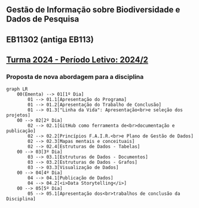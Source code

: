 ## Gestão de Informação sobre Biodiversidade e Dados de Pesquisa
## EB11302 (antiga EB113)
## [Turma 2024 - Período Letivo: 2024/2]()

### Proposta de nova abordagem para a disciplina

```mermaid
graph LR
    00(Ementa) --> 01[1º Dia]
        01 --> 01.1[Apresentação do Programa]
        01 --> 01.2[Apresentação do Trabalho de Conclusão]
        01 --> 01.3["Linha da Vida": Apresentação<br>e seleção dos projetos]
    00 --> 02[2º Dia] 
        02 --> 02.1[GitHub como ferramenta de<br>documentação e publicação]
        02 --> 02.2[Princípios F.A.I.R.<br>e Plano de Gestão de Dados]
        02 --> 02.3[Mapas mentais e conceituais]
        02 --> 02.4[Estruturas de Dados - Tabelas]
    00 --> 03[3º Dia]
        03 --> 03.1[Estruturas de Dados - Documentos]
        03 --> 03.2[Estruturas de Dados - Grafos]
        03 --> 03.3[Visualização de Dados]
    00 --> 04[4º Dia]
        04 --> 04.1[Publicação de Dados]
        04 --> 04.2[<i>Data Storytelling</i>]
    00 --> 05[5º Dia]
        05 --> 05.1[Apresentação dos<br>trabalhos de conclusão da Disciplina]
```